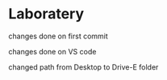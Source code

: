 # Laboratery

changes done on first commit

changes done on VS code 

changed path from Desktop to Drive-E folder